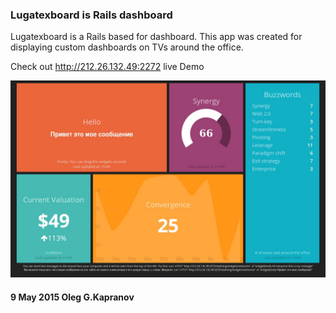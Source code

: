 ### Lugatexboard is Rails dashboard

Lugatexboard is a Rails based for dashboard.
This app was created for displaying custom dashboards on TVs around the office.


Check out http://212.26.132.49:2272 live Demo

![lugatexboard](/lugatexboard.jpg "Rails App")

#### 9 May 2015 Oleg G.Kapranov
